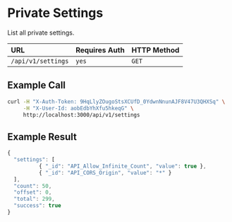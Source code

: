 # Private Settings

List all private settings.

| URL | Requires Auth | HTTP Method |
| :--- | :--- | :--- |
| `/api/v1/settings` | `yes` | `GET` |

## Example Call

```bash
curl -H "X-Auth-Token: 9HqLlyZOugoStsXCUfD_0YdwnNnunAJF8V47U3QHXSq" \
     -H "X-User-Id: aobEdbYhXfu5hkeqG" \
     http://localhost:3000/api/v1/settings
```

## Example Result

```javascript
{
  "settings": [
          { "_id": "API_Allow_Infinite_Count", "value": true },
          { "_id": "API_CORS_Origin", "value": "*" }
  ],
  "count": 50,
  "offset": 0,
  "total": 299,
  "success": true
}
```

